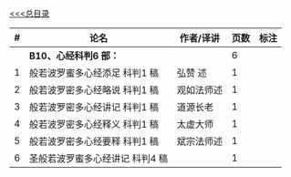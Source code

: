 [<<<总目录](./index.md)


|#|论名| 作者/译讲|页数|标注|
|-|-----------------------|---|--|--|
||**B10、心经科判6 部：**||6|
|1| 般若波罗蜜多心经添足 科判1 稿| 弘赞 述|1|
|2| 般若波罗密多心经略说 科判1 稿| 观如法师述|1|
|3| 般若波罗密多心经讲记 科判1 稿| 道源长老|1|
|4| 般若波罗密多心经释义 科判1 稿| 太虚大师|1|
|5| 般若波罗密多心经要释 科判1 稿| 斌宗法师述|1|
|6| 圣般若波罗蜜多心经讲记 科判4 稿||1|
